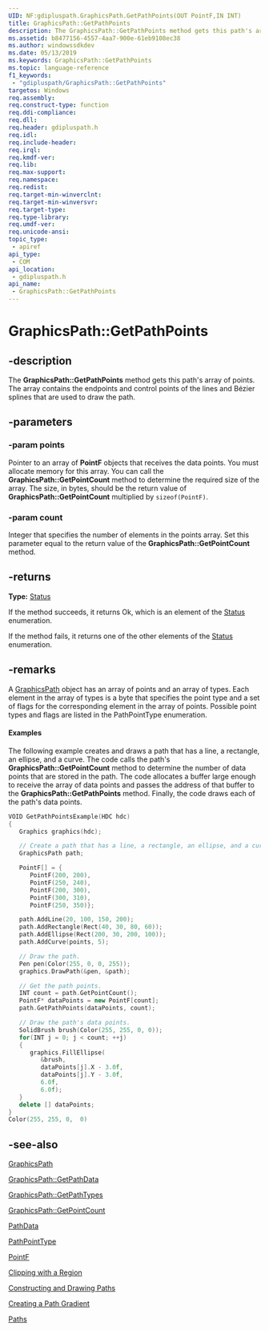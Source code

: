 ```yaml
---
UID: NF:gdipluspath.GraphicsPath.GetPathPoints(OUT PointF,IN INT)
title: GraphicsPath::GetPathPoints
description: The GraphicsPath::GetPathPoints method gets this path's array of points.
ms.assetid: b8477156-4557-4aa7-900e-61eb9108ec38
ms.author: windowssdkdev
ms.date: 05/13/2019
ms.keywords: GraphicsPath::GetPathPoints
ms.topic: language-reference
f1_keywords: 
 - "gdipluspath/GraphicsPath::GetPathPoints"
targetos: Windows
req.assembly: 
req.construct-type: function
req.ddi-compliance: 
req.dll: 
req.header: gdipluspath.h
req.idl: 
req.include-header: 
req.irql: 
req.kmdf-ver: 
req.lib: 
req.max-support: 
req.namespace: 
req.redist: 
req.target-min-winverclnt: 
req.target-min-winversvr: 
req.target-type: 
req.type-library: 
req.umdf-ver: 
req.unicode-ansi: 
topic_type:
 - apiref
api_type:
 - COM
api_location:
 - gdipluspath.h
api_name:
 - GraphicsPath::GetPathPoints
---
```


# GraphicsPath::GetPathPoints

## -description

The **GraphicsPath::GetPathPoints** method gets this path's array of points.
The array contains the endpoints and control points of the lines and Bézier splines that are used to draw the path.

## -parameters

### -param points

Pointer to an array of **PointF** objects that receives the data points.
You must allocate memory for this array.
You can call the **GraphicsPath::GetPointCount** method to determine the required size of the array.
The size, in bytes, should be the return value of **GraphicsPath::GetPointCount** multiplied by `sizeof(PointF)`.

### -param count

Integer that specifies the number of elements in the points array.
Set this parameter equal to the return value of the **GraphicsPath::GetPointCount** method.

## -returns

**Type:** <a href="https://docs.microsoft.com/windows/desktop/api/gdiplustypes/ne-gdiplustypes-status">Status</a>

If the method succeeds, it returns Ok, which is an element of the <a href="https://docs.microsoft.com/windows/desktop/api/gdiplustypes/ne-gdiplustypes-status">Status</a> enumeration.

If the method fails, it returns one of the other elements of the <a href="https://docs.microsoft.com/windows/desktop/api/gdiplustypes/ne-gdiplustypes-status">Status</a> enumeration.

## -remarks
A <a href="https://docs.microsoft.com/windows/desktop/api/gdipluspath/nl-gdipluspath-graphicspath">GraphicsPath</a> object has an array of points and an array of types.
Each element in the array of types is a byte that specifies the point type and a set of flags for the corresponding element in the array of points.
Possible point types and flags are listed in the PathPointType enumeration.

#### Examples

The following example creates and draws a path that has a line, a rectangle, an ellipse, and a curve.
The code calls the path's **GraphicsPath::GetPointCount** method to determine the number of data points that are stored in the path.
The code allocates a buffer large enough to receive the array of data points and passes the address of that buffer to the **GraphicsPath::GetPathPoints** method.
Finally, the code draws each of the path's data points.

```cpp
VOID GetPathPointsExample(HDC hdc)
{
   Graphics graphics(hdc);

   // Create a path that has a line, a rectangle, an ellipse, and a curve.
   GraphicsPath path;

   PointF[] = {
      PointF(200, 200),
      PointF(250, 240),
      PointF(200, 300),
      PointF(300, 310),
      PointF(250, 350)};

   path.AddLine(20, 100, 150, 200);
   path.AddRectangle(Rect(40, 30, 80, 60));
   path.AddEllipse(Rect(200, 30, 200, 100));
   path.AddCurve(points, 5);

   // Draw the path.
   Pen pen(Color(255, 0, 0, 255));
   graphics.DrawPath(&pen, &path);

   // Get the path points.
   INT count = path.GetPointCount();
   PointF* dataPoints = new PointF[count];  
   path.GetPathPoints(dataPoints, count);

   // Draw the path's data points.
   SolidBrush brush(Color(255, 255, 0, 0));
   for(INT j = 0; j < count; ++j)
   {
      graphics.FillEllipse(
         &brush, 
         dataPoints[j].X - 3.0f, 
         dataPoints[j].Y - 3.0f,
         6.0f,
         6.0f);
   }
   delete [] dataPoints; 
}
Color(255, 255, 0,  0)
```

## -see-also

<a href="https://docs.microsoft.com/windows/desktop/api/gdipluspath/nl-gdipluspath-graphicspath">GraphicsPath</a>

<a href="https://docs.microsoft.com/windows/desktop/api/gdipluspath/nf-gdipluspath-graphicspath-getpathdata">GraphicsPath::GetPathData</a>

<a href="https://docs.microsoft.com/windows/desktop/api/gdipluspath/nf-gdipluspath-graphicspath-getpathtypes">GraphicsPath::GetPathTypes</a>

<a href="https://docs.microsoft.com/windows/desktop/api/gdipluspath/nf-gdipluspath-graphicspath-getpointcount">GraphicsPath::GetPointCount</a>

<a href="https://docs.microsoft.com/windows/desktop/api/gdiplustypes/nl-gdiplustypes-pathdata">PathData</a>

<a href="https://docs.microsoft.com/windows/desktop/api/gdiplusenums/ne-gdiplusenums-pathpointtype">PathPointType</a>

<a href="https://docs.microsoft.com/windows/desktop/api/gdiplustypes/nl-gdiplustypes-pointf">PointF</a>

<a href="https://docs.microsoft.com/windows/desktop/gdiplus/-gdiplus-clipping-with-a-region-use">Clipping with a Region</a>

<a href="https://docs.microsoft.com/windows/desktop/gdiplus/-gdiplus-constructing-and-drawing-paths-use">Constructing and Drawing Paths</a>

<a href="https://docs.microsoft.com/windows/desktop/gdiplus/-gdiplus-creating-a-path-gradient-use">Creating a Path Gradient</a>

<a href="https://docs.microsoft.com/windows/desktop/gdiplus/-gdiplus-paths-about">Paths</a>
